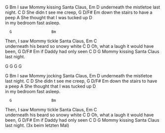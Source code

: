 G                   Bm 
I saw Mommy kissing Santa Claus,
Em                            D
underneath the mistletoe last night.
    C             D
She didn t see me creep,
         G         D/F#   Em
down the stairs to have a peep
    A
She thought that I was tucked up
      D             
in my bedroom fast asleep.

      G                  Bm    
Then, I saw Mommy tickle Santa Claus,
Em                            C    
underneath his beard so snowy white
    C               D
Oh, what a laugh it would have been,
   G         D/F# Em
if Daddy had only seen
C             D                G
Mommy kissing Santa Claus last night.


G G G G    


G                   Bm 
I saw Mommy jocking Santa Claus,
Em                            D
underneath the mistletoe last night.
    C             D
She didn t see me creep,
         G         D/F#   Em
down the stairs to have a peep
    A
She thought that I was tucked up
      D             
in my bedroom fast asleep.

      G                  Bm    
Then, I saw Mommy tickle Santa Claus,
Em                            C    
underneath his beard so snowy white
    C               D
Oh, what a laugh it would have been,
   G         D/F# Em
if Daddy had only seen
C             D                G
Mommy kissing Santa Claus last night. (3x beim letzten Mal)
```
